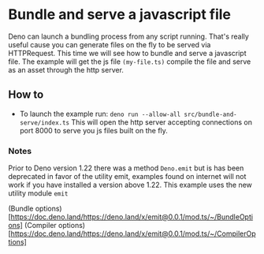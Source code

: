 # Bundle and serve a javascript file

Deno can launch a bundling process from any script running.
That's really useful cause you can generate files on the fly to be served via HTTPRequest.
This time we will see how to bundle and serve a javascript file.
The example will get the js file `(my-file.ts)` compile the file and serve as an asset through the http server.


## How to
* To launch the example run:
  `deno run --allow-all src/bundle-and-serve/index.ts`
  This will open the http server accepting connections on port 8000 to serve you js files built on the fly.


### Notes
Prior to Deno version 1.22 there was a method `Deno.emit` but is has been deprecated in favor of the utility emit, examples found on internet will not work if you have installed a version above 1.22.
This example uses the new utility module `emit`

(Bundle options)[https://doc.deno.land/https://deno.land/x/emit@0.0.1/mod.ts/~/BundleOptions]
(Compiler options)[https://doc.deno.land/https://deno.land/x/emit@0.0.1/mod.ts/~/CompilerOptions]
